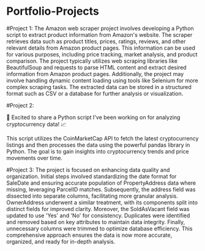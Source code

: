 # Portfolio-Projects
#Project 1:
The Amazon web scraper project involves developing a Python script to extract product information from Amazon's website. The scraper retrieves data such as product titles, prices, ratings, reviews, and other relevant details from Amazon product pages. This information can be used for various purposes, including price tracking, market analysis, and product comparison. The project typically utilizes web scraping libraries like BeautifulSoup and requests to parse HTML content and extract desired information from Amazon product pages. Additionally, the project may involve handling dynamic content loading using tools like Selenium for more complex scraping tasks. The extracted data can be stored in a structured format such as CSV or a database for further analysis or visualization.

#Project 2:

🚀 Excited to share a Python script I've been working on for analyzing cryptocurrency data! 📈

This script utilizes the CoinMarketCap API to fetch the latest cryptocurrency listings and then processes the data using the powerful pandas library in Python. The goal is to gain insights into cryptocurrency trends and price movements over time.

#Project 3:
 The project is focused on enhancing data quality and organization. Initial steps involved standardizing the date format for SaleDate and ensuring accurate population of PropertyAddress data where missing, leveraging ParcelID matches. Subsequently, the address field was dissected into separate columns, facilitating more granular analysis. OwnerAddress underwent a similar treatment, with its components split into distinct fields for improved clarity. Moreover, the SoldAsVacant field was updated to use 'Yes' and 'No' for consistency. Duplicates were identified and removed based on key attributes to maintain data integrity. Finally, unnecessary columns were trimmed to optimize database efficiency. This comprehensive approach ensures the data is now more accurate, organized, and ready for in-depth analysis.


